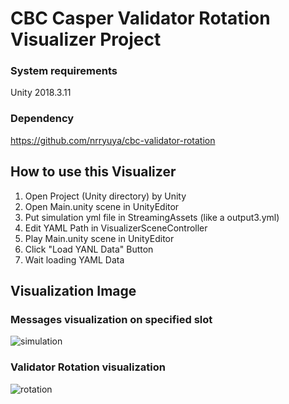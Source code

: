 # CBC Casper Validator Rotation Visualizer Project

### System requirements

Unity 2018.3.11

### Dependency

https://github.com/nrryuya/cbc-validator-rotation


## How to use this Visualizer

1. Open Project (Unity directory) by Unity
2. Open Main.unity scene in UnityEditor
3. Put simulation yml file in StreamingAssets (like a output3.yml)
4. Edit YAML Path in VisualizerSceneController
5. Play Main.unity scene in UnityEditor
6. Click "Load YANL Data" Button
7. Wait loading YAML Data

## Visualization Image

### Messages visualization on specified slot 
![simulation](https://i.gyazo.com/c3fb51c3d5bfc49bd72585d7e0f72973.gif)

### Validator Rotation visualization
![rotation](https://i.gyazo.com/6dd41322ecccd65b99f3216a1802b244.gif)
